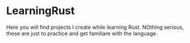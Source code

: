 # LearningRust

Here you will find projects I create while learning Rust. NOthing serious, these are just to practice and get familiare with the language.
